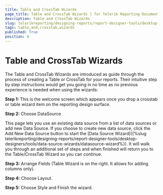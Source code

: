 ```yaml
---
title: Table and CrossTab Wizards
page_title: Table and CrossTab Wizards | for Telerik Reporting Documentation
description: Table and CrossTab Wizards
slug: telerikreporting/designing-reports/report-designer-tools/desktop-designers/tools/report-wizards/table-and-crosstab-wizards
tags: table,and,crosstab,wizards
published: True
position: 0
---
```


# Table and CrossTab Wizards



The Table and CrossTab Wizards are introduced as guide through the process of creating a Table or CrossTab for your reports. Their intuitive step by step instructions would get you going in no time as no previous experience is needed when using the wizards:

__Step 1:__ This is the welcome screen which appears once you drop a crosstab or table wizard item on the reporting design surface.       



__Step 2:__ Choose DataSource       

This page lets you use an existing data source from a list of data sources         or add new Data Source. If you choose to create new data source, click the Add         New Data Source button to start the [Data Source Wizard]({%slug telerikreporting/designing-reports/report-designer-tools/desktop-designers/tools/data-source-wizards/datasource-wizard%}). It will walk you through         an additional set of steps and when finished will return you to the Table/CrossTab         Wizard so you can continue.       



__Step 3:__ Arrange Fields (Table Wizard is on the right. It allows for adding columns only).       



__Step 4:__ Choose Layout.       



__Step 5:__ Choose Style and Finish the wizard.       


